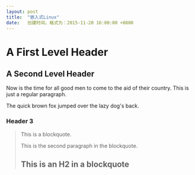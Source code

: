 ```yaml
---
layout: post
title:  "嵌入式Linux"
date:   创建时间，格式为：2015-11-20 16:00:00 +0800
---
```



A First Level Header
====================
A Second Level Header
---------------------

Now is the time for all good men to come to
the aid of their country. This is just a
regular paragraph.

The quick brown fox jumped over the lazy
dog's back.
### Header 3

> This is a blockquote.
> 
> This is the second paragraph in the blockquote.
>
> ## This is an H2 in a blockquote
